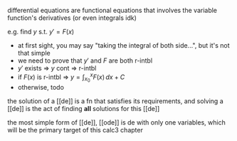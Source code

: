 differential equations are functional equations that involves the variable function's derivatives (or even integrals idk)

e.g. find $y$ s.t. $y'=F(x)$
- at first sight, you may say "taking the integral of both side...", but it's not that simple
- we need to prove that $y'$ and $F$ are both r-intbl
- $y'$ exists => $y$ cont => r-intbl
- if $F(x)$ is r-intbl => $y=\int_{x_{0}}^{x} F(x) \, dx +C$
- otherwise, todo

the solution of a [[de]] is a fn that satisfies its requirements, and solving a [[de]] is the act of finding **all** solutions for this [[de]]

the most simple form of [[de]], [[ode]] is de with only one variables, which will be the primary target of this calc3 chapter

